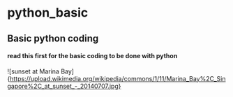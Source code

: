 # python_basic
## Basic python coding
#### read this first for the basic coding to be done with python

![sunset at Marina Bay]{https://upload.wikimedia.org/wikipedia/commons/1/11/Marina_Bay%2C_Singapore%2C_at_sunset_-_20140707.jpg}

